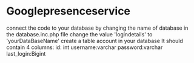 # Googlepresenceservice
connect the code to your database by changing the name of database in the database.inc.php file
change the value 'logindetails' to 'yourDataBaseName'
create a table account in your database
It should contain 4 columns:
id: int
username:varchar
password:varchar
last_login:Bigint

